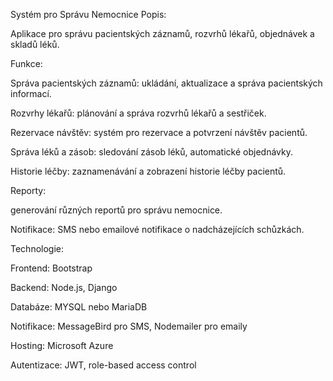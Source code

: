 Systém pro Správu Nemocnice
Popis:

Aplikace pro správu pacientských záznamů, rozvrhů lékařů, objednávek a skladů léků.

Funkce:

Správa pacientských záznamů: ukládání, aktualizace a správa pacientských informací.

Rozvrhy lékařů: plánování a správa rozvrhů lékařů a sestřiček.

Rezervace návštěv: systém pro rezervace a potvrzení návštěv pacientů.

Správa léků a zásob: sledování zásob léků, automatické objednávky.

Historie léčby: zaznamenávání a zobrazení historie léčby pacientů.

Reporty: 

generování různých reportů pro správu nemocnice.

Notifikace: SMS nebo emailové notifikace o nadcházejících schůzkách.

Technologie:

Frontend: Bootstrap

Backend: Node.js, Django

Databáze: MYSQL nebo MariaDB

Notifikace: MessageBird pro SMS, Nodemailer pro emaily

Hosting: Microsoft Azure

Autentizace: JWT, role-based access control
